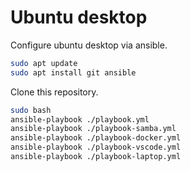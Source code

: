 # Ubuntu desktop

Configure ubuntu desktop via ansible.

```bash
sudo apt update
sudo apt install git ansible
```

Clone this repository.

```bash
sudo bash
ansible-playbook ./playbook.yml
ansible-playbook ./playbook-samba.yml
ansible-playbook ./playbook-docker.yml
ansible-playbook ./playbook-vscode.yml
ansible-playbook ./playbook-laptop.yml
```
